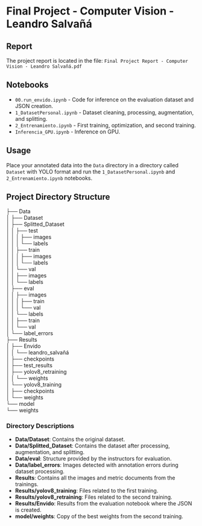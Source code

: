 # Final Project - Computer Vision - Leandro Salvañá

## Report
The project report is located in the file:
`Final Project Report - Computer Vision - Leandro Salvañá.pdf`

## Notebooks

- `00.run_envido.ipynb` - Code for inference on the evaluation dataset and JSON creation.
- `1_DatasetPersonal.ipynb` - Dataset cleaning, processing, augmentation, and splitting.
- `2_Entrenamiento.ipynb` - First training, optimization, and second training.
- `Inferencia_GPU.ipynb` - Inference on GPU.

## Usage
Place your annotated data into the `Data` directory in a directory called `Dataset` with YOLO format and run the `1_DatasetPersonal.ipynb` and `2_Entrenamiento.ipynb` notebooks.


## Project Directory Structure

├── Data  
│   ├── Dataset  
│   ├── Splitted_Dataset  
│   │   ├── test  
│   │   │   ├── images  
│   │   │   └── labels  
│   │   ├── train  
│   │   │   ├── images  
│   │   │   └── labels  
│   │   └── val  
│   │       ├── images  
│   │       └── labels  
│   ├── eval  
│   │   ├── images  
│   │   │   ├── train  
│   │   │   └── val  
│   │   └── labels  
│   │       ├── train  
│   │       └── val  
│   └── label_errors  
├── Results  
│   ├── Envido  
│   │   └── leandro_salvañá  
│   ├── checkpoints  
│   ├── test_results  
│   ├── yolov8_retraining  
│   │   └── weights  
│   └── yolov8_training  
│       ├── checkpoints  
│       └── weights  
└── model  
    └── weights  

### Directory Descriptions

- **Data/Dataset**: Contains the original dataset.
- **Data/Splitted_Dataset**: Contains the dataset after processing, augmentation, and splitting.
- **Data/eval**: Structure provided by the instructors for evaluation.
- **Data/label_errors**: Images detected with annotation errors during dataset processing.
- **Results**: Contains all the images and metric documents from the trainings.
- **Results/yolov8_training**: Files related to the first training.
- **Results/yolov8_retraining**: Files related to the second training.
- **Results/Envido**: Results from the evaluation notebook where the JSON is created.
- **model/weights**: Copy of the best weights from the second training.

